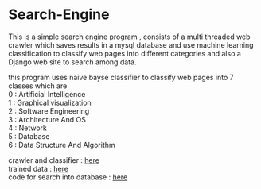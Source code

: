 # Search-Engine
This is a simple search engine program , consists of a  multi threaded web crawler which saves results in a mysql database and use machine learning classification to classify web pages  into different categories and also a Django web site to search among data.

this program uses naive bayse classifier to classify web pages into 7 classes which are <br />
0 : Artificial Intelligence <br />
1 : Graphical visualization <br />
2 : Software Engineering <br />
3 : Architecture And OS <br />
4 : Network <br />
5 : Database <br />
6 : Data Structure And Algorithm <br />

crawler and classifier : [here](https://github.com/AzitaKalantar/Search-Engine/multi_threaded_crawler_new.py) <br />
trained data : [here](https://github.com/AzitaKalantar/Search-EnginetrainData_v2.csv) <br />
code for search into database : [here](https://github.com/AzitaKalantar/Search-Engine/search/views.py) <br />







